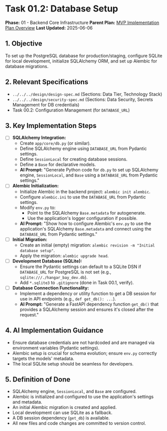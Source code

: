 # Task 01.2: Database Setup

**Phase:** 01 - Backend Core Infrastructure
**Parent Plan:** [MVP Implementation Plan Overview](../00-mvp-implementation-plan-overview.md)
**Last Updated:** 2025-06-06

## 1. Objective

To set up the PostgreSQL database for production/staging, configure SQLite for local development, initialize SQLAlchemy ORM, and set up Alembic for database migrations.

## 2. Relevant Specifications

*   `../../../design/design-spec.md` (Sections: Data Tier, Technology Stack)
*   `../../../design/security-spec.md` (Sections: Data Security, Secrets Management for DB credentials)
*   Task 00.2: Configuration Management (for `DATABASE_URL`)

## 3. Key Implementation Steps

*   [ ] **SQLAlchemy Integration:**
    *   Create `app/core/db.py` (or similar).
    *   Define SQLAlchemy engine using `DATABASE_URL` from Pydantic settings.
    *   Define `SessionLocal` for creating database sessions.
    *   Define a `Base` for declarative models.
    *   **AI Prompt:** "Generate Python code for `db.py` to set up SQLAlchemy engine, `SessionLocal`, and `Base` using a `DATABASE_URL` from Pydantic settings."
*   [ ] **Alembic Initialization:**
    *   Initialize Alembic in the backend project: `alembic init alembic`.
    *   Configure `alembic.ini` to use the `DATABASE_URL` from Pydantic settings.
    *   Modify `env.py` to:
        *   Point to the SQLAlchemy `Base.metadata` for autogenerate.
        *   Use the application's logger configuration if possible.
    *   **AI Prompt:** "Show how to configure Alembic's `env.py` to use the application's SQLAlchemy `Base.metadata` and connect using the `DATABASE_URL` from Pydantic settings."
*   [ ] **Initial Migration:**
    *   Create an initial (empty) migration: `alembic revision -m "Initial database setup"`.
    *   Apply the migration: `alembic upgrade head`.
*   [ ] **Development Database (SQLite):**
    *   Ensure the Pydantic settings can default to a SQLite DSN if `DATABASE_URL` for PostgreSQL is not set (e.g., `sqlite:///./hangar_bay_dev.db`).
    *   Add `*.sqlite3` to `.gitignore` (done in Task 00.1, verify).
*   [ ] **Database Connection Functionality:**
    *   Implement a dependency or utility function to get a DB session for use in API endpoints (e.g., `def get_db(): ...`).
    *   **AI Prompt:** "Generate a FastAPI dependency function `get_db()` that provides a SQLAlchemy session and ensures it's closed after the request."

## 4. AI Implementation Guidance

*   Ensure database credentials are not hardcoded and are managed via environment variables (Pydantic settings).
*   Alembic setup is crucial for schema evolution; ensure `env.py` correctly targets the models' metadata.
*   The local SQLite setup should be seamless for developers.

## 5. Definition of Done

*   SQLAlchemy engine, `SessionLocal`, and `Base` are configured.
*   Alembic is initialized and configured to use the application's settings and metadata.
*   An initial Alembic migration is created and applied.
*   Local development can use SQLite as a fallback.
*   A DB session dependency (`get_db`) is available.
*   All new files and code changes are committed to version control.
